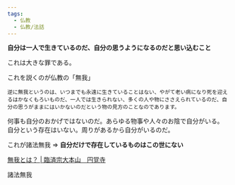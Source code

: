 ```yaml
---
tags:
  - 仏教
  - 仏教/法話
---
```


**自分は一人で生きているのだ、自分の思うようになるのだと思い込むこと**

これは大きな罪である。

これを説くのが仏教の「無我」

```
逆に無我というのは、いつまでも永遠に生きていることはない、やがて老い病になり死を迎えるはかなくもろいものだ、一人では生きられない、多くの人や物にささえられているのだ、自分の思うがままにはいかないのだという物の見方のことなのであります。
```

何事も自分のおかげではないのだ。あらゆる物事や人々のお陰で自分がいる。
自分という存在はいない。周りがあるから自分がいるのだ。

これが諸法無我 => **自分だけで存在しているものはこの世にない**

[無我とは？ | 臨済宗大本山　円覚寺](https://www.engakuji.or.jp/blog/33848/)


諸法無我